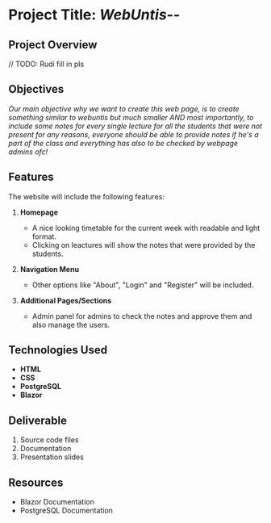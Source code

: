 # Project Title: *WebUntis--*

## Project Overview
// TODO: Rudi fill in pls

## Objectives
*Our main objective why we want to create this web page, is to create something similar to webuntis but much smaller AND most importantly, to include some notes for every single lecture for all the students that were not present for any reasons, everyone should be able to provide notes if he's a part of the class and everything has also to be checked by webpage admins ofc!*

## Features
The website will include the following features:

1. **Homepage**
   - A nice looking timetable for the current week with readable and light format.
   - Clicking on leactures will show the notes that were provided by the students.

2. **Navigation Menu**
   - Other options like "About", "Login" and "Register" will be included.

3. **Additional Pages/Sections**
   - Admin panel for admins to check the notes and approve them and also manage the users.


## Technologies Used
- **HTML**
- **CSS**
- **PostgreSQL**
- **Blazor**


## Deliverable
1. Source code files
2. Documentation
3. Presentation slides


## Resources
- Blazor Documentation
- PostgreSQL Documentation
